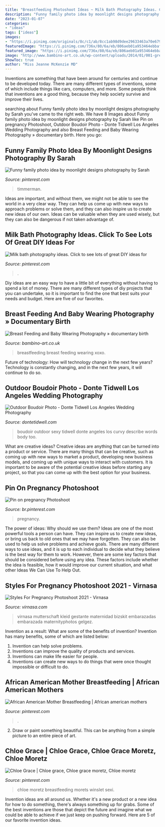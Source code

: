 ```yaml
---
title: "Breastfeeding Photoshoot Ideas ~ Milk Bath Photography Ideas. Click To See Lots Of Great Diy Ideas For"
description: "Funny family photo idea by moonlight designs photography by sarah"
date: "2023-01-07"
categories:
- "ideas"
tags: ["ideas"]
images:
- "https://i.pinimg.com/originals/8c/c1/ab/8cc1ab98d9dee29633463a70e6792854.jpg"
featuredImage: "https://i.pinimg.com/736x/80/6a/eb/806aeb01a953464ebbaf899fcaebac8b--photoshoot-ideas-pregnancy.jpg"
featured_image: "https://i.pinimg.com/736x/80/6a/eb/806aeb01a953464ebbaf899fcaebac8b--photoshoot-ideas-pregnancy.jpg"
image: "http://www.bambino-art.co.uk/wp-content/uploads/2014/01/001-green_parent_breastfeeding_photography1.jpg"
ShowToc: true
author: "Miss Jeanne McKenzie MD"
---
```



Inventions are something that have been around for centuries and continue to be developed today. There are many different types of inventions, some of which include things like cars, computers, and more. Some people think that inventions are a good thing, because they help society survive and improve their lives.

	

		
searching about Funny family photo idea by moonlight designs photography by Sarah you've came to the right web. We have 8 Images about Funny family photo idea by moonlight designs photography by Sarah like Pin on pregnancy Photoshoot, Outdoor Boudoir Photo - Donte Tidwell Los Angeles Wedding Photography and also Breast Feeding and Baby Wearing Photography » documentary birth. Here you go:
		
    
## Funny Family Photo Idea By Moonlight Designs Photography By Sarah

<img loading=lazy src="https://i.pinimg.com/originals/3a/90/6d/3a906d84611b34f635899a816760959f.jpg" onerror="this.onerror=null;this.src='https://tse2.mm.bing.net/th?id=OIP.a66Q9vzmWiuWLChZb_-N_AHaLG&amp;pid=15.1';" alt="Funny family photo idea by moonlight designs photography by Sarah">

_Source: pinterest.com_

>timmerman. 

	

Ideas are important, and without them, we might not be able to see the world in a very clear way. They can help us come up with new ways to approach problems or solve them, and they can also inspire us to create new ideas of our own. Ideas can be valuable when they are used wisely, but they can also be dangerous if not taken advantage of.

    
## Milk Bath Photography Ideas. Click To See Lots Of Great DIY Ideas For

<img loading=lazy src="https://i.pinimg.com/736x/07/52/9a/07529ab519c9d5bb104a4fe218e3b7f4.jpg" onerror="this.onerror=null;this.src='https://tse1.mm.bing.net/th?id=OIP.4dA19TqP6VnU15-Zvaw7eAHaLH&amp;pid=15.1';" alt="Milk bath photography ideas. Click to see lots of great DIY ideas for">

_Source: pinterest.com_

>. 

	

Diy ideas are an easy way to have a little bit of everything without having to spend a lot of money. There are many different types of diy projects that you can undertake, so it is important to find the one that best suits your needs and budget. Here are five of our favorites.

    
## Breast Feeding And Baby Wearing Photography » Documentary Birth

<img loading=lazy src="http://www.bambino-art.co.uk/wp-content/uploads/2014/01/001-green_parent_breastfeeding_photography1.jpg" onerror="this.onerror=null;this.src='https://tse3.mm.bing.net/th?id=OIP.o-Ngy7Ig6wZgOy93V0gGbgHaFM&amp;pid=15.1';" alt="Breast Feeding and Baby Wearing Photography » documentary birth">

_Source: bambino-art.co.uk_

>breastfeeding breast feeding wearing xoxo. 

	

Future of technology: How will technology change in the next few years?
Technology is constantly changing, and in the next few years, it will continue to do so.

    
## Outdoor Boudoir Photo - Donte Tidwell Los Angeles Wedding Photography

<img loading=lazy src="http://dontetidwell.com/wp-content/uploads/2013/08/wpid2352-los-angeles-boudoir-wedding-photography-donte-tidwell-photo-2.jpg" onerror="this.onerror=null;this.src='https://tse2.mm.bing.net/th?id=OIP.RunT8aAxh-ohz3NjnqmvagHaE8&amp;pid=15.1';" alt="Outdoor Boudoir Photo - Donte Tidwell Los Angeles Wedding Photography">

_Source: dontetidwell.com_

>boudoir outdoor sexy tidwell donte angeles los curvy describe words body too. 

	

What are creative ideas?
Creative ideas are anything that can be turned into a product or service. There are many things that can be creative, such as coming up with new ways to market a product, developing new business models, and coming up with unique ways to interact with customers. It is important to be aware of the potential creative ideas before starting any project, so that you can come up with the best option for your business.

    
## Pin On Pregnancy Photoshoot

<img loading=lazy src="https://i.pinimg.com/736x/80/6a/eb/806aeb01a953464ebbaf899fcaebac8b--photoshoot-ideas-pregnancy.jpg" onerror="this.onerror=null;this.src='https://tse4.mm.bing.net/th?id=OIP.eoe1huGkbLNoKJXzM2dm8gAAAA&amp;pid=15.1';" alt="Pin on pregnancy Photoshoot">

_Source: br.pinterest.com_

>pregnancy. 

	

The power of ideas: Why should we use them?
Ideas are one of the most powerful tools a person can have. They can inspire us to create new ideas, or bring us back to old ones that we may have forgotten. They can also be used to help us solve problems and achieve goals. There are many different ways to use ideas, and it is up to each individual to decide what they believe is the best way for them to work. However, there are some key factors that should be considered before using any idea. These factors include whether the idea is feasible, how it would improve our current situation, and what other Ideas We Can Use To Help Out.

    
## Styles For Pregnancy Photoshoot 2021 - Virnasa

<img loading=lazy src="https://www.virnasa.com/wp-content/uploads/2021/07/Styles-For-Pregnancy-Photoshoot-02.jpg" onerror="this.onerror=null;this.src='https://tse4.mm.bing.net/th?id=OIP.3HwcL8Rz_BoRnDANrw5BoQHaLH&amp;pid=15.1';" alt="Styles For Pregnancy Photoshoot 2021 - Virnasa">

_Source: virnasa.com_

>virnasa mutterschaft kleid gestante maternidad bizskit embarazadas embarazada maternityphotos gelgez. 

	

Invention as a result: What are some of the benefits of invention?
Invention has many benefits, some of which are listed below: 
1. Invention can help solve problems. 
2. Inventions can improve the quality of products and services. 
3. Inventions can make life easier for people. 
4. Inventions can create new ways to do things that were once thought impossible or difficult to do.

    
## African American Mother Breastfeeding | African American Mothers

<img loading=lazy src="https://i.pinimg.com/originals/64/49/4b/64494b8772412a43c0cf8681a57a4078.jpg" onerror="this.onerror=null;this.src='https://tse1.mm.bing.net/th?id=OIP.3egp4EL6tNNVL1qxHGczdQHaE7&amp;pid=15.1';" alt="African American Mother Breastfeeding | African american mothers">

_Source: pinterest.com_

>. 

	

2. Draw or paint something beautiful. This can be anything from a simple picture to an entire piece of art.

    
## Chloe Grace | Chloe Grace, Chloe Grace Moretz, Chloe Moretz

<img loading=lazy src="https://i.pinimg.com/originals/8c/c1/ab/8cc1ab98d9dee29633463a70e6792854.jpg" onerror="this.onerror=null;this.src='https://tse3.mm.bing.net/th?id=OIP.UjbJa8iyG4GYGHCeUvKKkgHaNh&amp;pid=15.1';" alt="Chloe Grace | Chloe grace, Chloe grace moretz, Chloe moretz">

_Source: pinterest.com_

>chloe moretz breastfeeding morets winslet sexi. 

	

Invention ideas are all around us. Whether it's a new product or a new idea for how to do something, there's always something up for grabs. Some of the best inventions are those that depict the future and imagine what we could be able to achieve if we just keep on pushing forward. Here are 5 of our favorite invention ideas.

